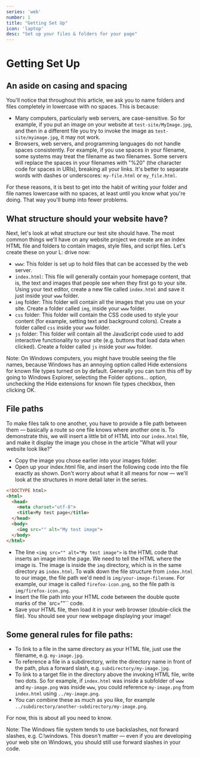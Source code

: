 ```yaml
---
series: 'web'
number: 1
title: "Getting Set Up"
icon: 'laptop'
desc: "Set up your files & folders for your page"
---
```

# Getting Set Up

## An aside on casing and spacing

You'll notice that throughout this article, we ask you to name folders and files completely in lowercase with no spaces. This is because:

- Many computers, particularly web servers, are case-sensitive. So for example, if you put an image on your website at `test-site/MyImage.jpg`, and then in a different file you try to invoke the image as `test-site/myimage.jpg`, it may not work.
- Browsers, web servers, and programming languages do not handle spaces consistently. For example, if you use spaces in your filename, some systems may treat the filename as two filenames. Some servers will replace the spaces in your filenames with "%20" (the character code for spaces in URIs), breaking all your links. It's better to separate words with dashes or underscores: `my-file.html` or `my_file.html`.

For these reasons, it is best to get into the habit of writing your folder and file names lowercase with no spaces, at least until you know what you're doing. That way you'll bump into fewer problems.

## What structure should your website have?

Next, let's look at what structure our test site should have. The most common things we'll have on any website project we create are an index HTML file and folders to contain images, style files, and script files. Let's create these on your L: drive now:

- `www`: This folder is set up to hold files that can be accessed by the web server.
- `index.html`: This file will generally contain your homepage content, that is, the text and images that people see when they first go to your site. Using your text editor, create a new file called `index.html` and save it just inside your `www` folder.
- `img` folder: This folder will contain all the images that you use on your site. Create a folder called `img`, inside your `www` folder.
- `css` folder: This folder will contain the CSS code used to style your content (for example, setting text and background colors). Create a folder called `css` inside your `www` folder.
- `js` folder: This folder will contain all the JavaScript code used to add interactive functionality to your site (e.g. buttons that load data when clicked). Create a folder called `js` inside your `www` folder.

Note: On Windows computers, you might have trouble seeing the file names, because Windows has an annoying option called Hide extensions for known file types turned on by default. Generally you can turn this off by going to Windows Explorer, selecting the Folder options... option, unchecking the Hide extensions for known file types checkbox, then clicking OK.

## File paths

To make files talk to one another, you have to provide a file path between them — basically a route so one file knows where another one is. To demonstrate this, we will insert a little bit of HTML into our `index.html` file, and make it display the image you chose in the article "What will your website look like?"

- Copy the image you chose earlier into your images folder.
- Open up your index.html file, and insert the following code into the file exactly as shown. Don't worry about what it all means for now — we'll look at the structures in more detail later in the series.

~~~~ html
<!DOCTYPE html>
<html>
  <head>
    <meta charset="utf-8">
    <title>My test page</title>
  </head>
  <body>
    <img src="" alt="My test image">
  </body>
</html>
~~~~

- The line `<img src="" alt="My test image">` is the HTML code that inserts an image into the page. We need to tell the HTML where the image is. The image is inside the `img` directory, which is in the same directory as `index.html`. To walk down the file structure from `index.html` to our image, the file path we'd need is `img/your-image-filename`. For example, our image is called `firefox-icon.png`, so the file path is `img/firefox-icon.png`.
- Insert the file path into your HTML code between the double quote marks of the `src=""`` code.
- Save your HTML file, then load it in your web browser (double-click the file). You should see your new webpage displaying your image!


## Some general rules for file paths:

- To link to a file in the same directory as your HTML file, just use the filename, e.g. `my-image.jpg`.
- To reference a file in a subdirectory, write the directory name in front of the path, plus a forward slash, e.g. `subdirectory/my-image.jpg`.
- To link to a target file in the directory above the invoking HTML file, write two dots. So for example, if `index.html` was inside a subfolder of `www` and `my-image.png` was inside `www`, you could reference `my-image.png` from `index.html` using `../my-image.png`.
- You can combine these as much as you like, for example `../subdirectory/another-subdirectory/my-image.png`.

For now, this is about all you need to know.

Note: The Windows file system tends to use backslashes, not forward slashes, e.g. C:\windows. This doesn't matter — even if you are developing your web site on Windows, you should still use forward slashes in your code.
